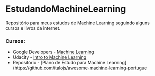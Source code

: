 # EstudandoMachineLearning

Repositório para meus estudos de Machine Learning seguindo alguns cursos e livros da internet.

### Cursos:

- Google Developers - [Machine Learning](https://www.youtube.com/playlist?list=PLOU2XLYxmsIIuiBfYad6rFYQU_jL2ryal)
- Udacity - [Intro to Machine Learning](https://classroom.udacity.com/courses/ud120)
- Repositório - [Plano de Estudo para Machine Learning](https://github.com/italojs/awesome-machine-learning-portugue
